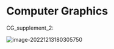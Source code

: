 # Computer Graphics

CG_supplement_2:

![image-20221213180305750](C:\Users\Wht\AppData\Roaming\Typora\typora-user-images\image-20221213180305750.png)
